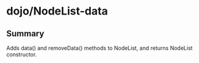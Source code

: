 # dojo/NodeList-data

## Summary

Adds data() and removeData() methods to NodeList, and returns NodeList constructor.
